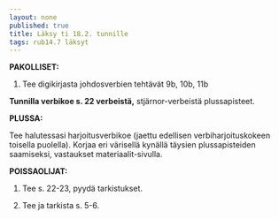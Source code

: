 ```yaml
---
layout: none
published: true
title: Läksy ti 18.2. tunnille
tags: rub14.7 läksyt
---
```

**PAKOLLISET:**

1. Tee digikirjasta johdosverbien tehtävät 9b, 10b, 11b

**Tunnilla verbikoe s. 22 verbeistä,** stjärnor-verbeistä plussapisteet.

**PLUSSA:**

Tee halutessasi harjoitusverbikoe (jaettu edellisen verbiharjoituskokeen toisella puolella). Korjaa eri värisellä kynällä täysien plussapisteiden saamiseksi, vastaukset materiaalit-sivulla.

**POISSAOLIJAT:**

1. Tee s. 22-23, pyydä tarkistukset.

2. Tee ja tarkista s. 5-6.
